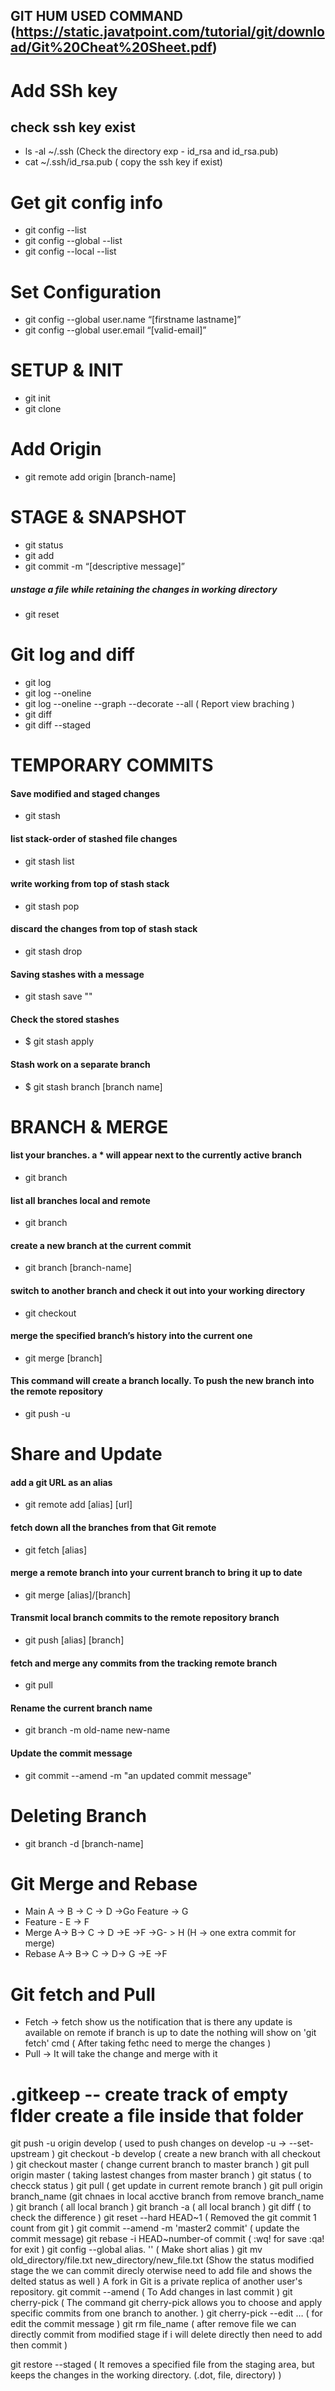 ## GIT HUM USED COMMAND (https://static.javatpoint.com/tutorial/git/download/Git%20Cheat%20Sheet.pdf)

# Add SSh key
## check ssh key exist
- ls -al ~/.ssh (Check the directory exp - id_rsa and id_rsa.pub)
- cat ~/.ssh/id_rsa.pub ( copy the ssh key if exist)



# Get git config info

 - git config --list
 - git config --global --list
 - git config --local --list

 # Set Configuration 
 - git config --global user.name “[firstname lastname]”
 - git config --global user.email “[valid-email]”

# SETUP & INIT
- git init
- git clone

# Add Origin
- git remote add origin [branch-name]

# STAGE & SNAPSHOT
- git status
- git add
- git commit -m “[descriptive message]”
##### unstage a file while retaining the changes in working directory
- git reset 

# Git log and diff

- git log
- git log --oneline
- git log --oneline --graph --decorate --all ( Report view braching )
- git diff
- git diff --staged


# TEMPORARY COMMITS
####  Save modified and staged changes
- git stash 
####  list stack-order of stashed file changes
- git stash list
####  write working from top of stash stack
- git stash pop
####  discard the changes from top of stash stack
- git stash drop
#### Saving stashes with a message
- git stash save "<Stashing Message>"
#### Check the stored stashes
- $ git stash apply
#### Stash work on a separate branch
- $ git stash branch [branch name]

# BRANCH & MERGE
####  list your branches. a * will appear next to the currently active branch
- git branch
####  list all branches local and remote
- git branch
####  create a new branch at the current commit
- git branch [branch-name]
####  switch to another branch and check it out into your working directory
- git checkout
####  merge the specified branch’s history into the current one
- git merge [branch]
#### This command will create a branch locally. To push the new branch into the remote repository
- git push -u <remote> <branch-name>

# Share and Update 
#### add a git URL as an alias
- git remote add [alias] [url]
#### fetch down all the branches from that Git remote
- git fetch [alias]
#### merge a remote branch into your current branch to bring it up to date
- git merge [alias]/[branch]
#### Transmit local branch commits to the remote repository branch
- git push [alias] [branch]
#### fetch and merge any commits from the tracking remote branch
- git pull
#### Rename the current branch name 
- git branch -m old-name new-name
#### Update the commit message
- git commit --amend -m "an updated commit message"

# Deleting Branch
- git branch -d [branch-name]

# Git Merge and Rebase
- Main A -> B -> C -> D ->Go Feature -> G
- Feature -  E -> F
- Merge A-> B-> C -> D ->E ->F ->G- > H (H -> one extra commit for merge)
- Rebase  A-> B-> C -> D-> G ->E ->F

# Git fetch and Pull
- Fetch -> fetch show us the notification that is there any update is available on remote if branch is up to date the nothing will show on 'git fetch' cmd ( After taking fethc need to merge the changes )
- Pull -> It will take the change and merge with it

# .gitkeep -- create track of empty flder create a file  inside that folder
git push -u origin develop ( used to push changes on develop -u -> --set-upstream )
git checkout -b develop ( create a new branch with all checkout )
git checkout master ( change current branch to master branch )
git pull origin master ( taking lastest changes from master branch )
git status ( to checck status )
git pull ( get update in current remote branch )
git pull origin branch_name (git chnaes in local acctive branch from remove branch_name )
git branch ( all local branch )
git branch -a ( all local branch )
git diff ( to check the difference )
git reset --hard HEAD~1 ( Removed the git commit 1 count from git )
git commit --amend -m 'master2 commit' ( update the commit message)
git rebase -i HEAD~number-of commit ( :wq! for save :qa! for exit )
git config --global alias.<alias-name> '<git-command>' ( Make short alias )
git mv old_directory/file.txt new_directory/new_file.txt (Show the status modified stage the we can commit direcly oterwise need to add file and shows the delted status as well )
A fork in Git is a private replica of another user's repository.
git commit --amend   ( To Add changes in last commit )
git cherry-pick ( The command git cherry-pick allows you to choose and apply specific commits from one branch to another. )
git cherry-pick --edit <commit>… ( for edit the commit message )
git rm file_name ( after remove file we can directly commit from modified stage if i will delete directly then need to add then commit  )

git restore --staged <file> ( It removes a specified file from the staging area, but keeps the changes in the working directory. (.dot, file, directory) )